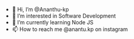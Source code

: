 - 👋 Hi, I’m @Ananthu-kp
- 👀 I’m interested in Software Development
- 🌱 I’m currently learning Node JS
- 📫 How to reach me @anantu.kp on instagram

<!---
Ananthu-kp/Ananthu-kp is a ✨ special ✨ repository because its `README.md` (this file) appears on your GitHub profile.
You can click the Preview link to take a look at your changes.
--->
